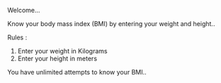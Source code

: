 Welcome...

Know your body mass index (BMI) by entering your weight and height..

Rules :
1. Enter your weight in Kilograms
2. Enter your height in meters

You have unlimited attempts to know your BMI..
